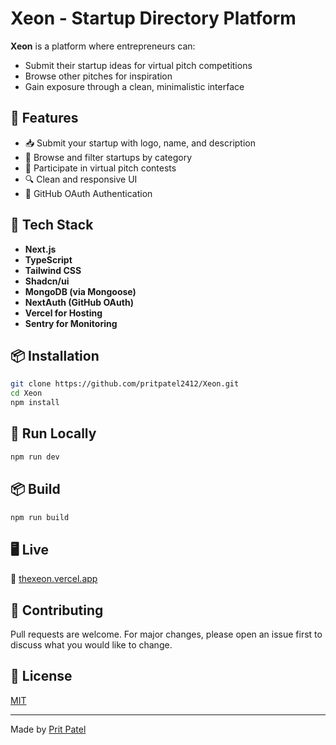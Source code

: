 # Xeon - Startup Directory Platform

**Xeon** is a platform where entrepreneurs can:

* Submit their startup ideas for virtual pitch competitions
* Browse other pitches for inspiration
* Gain exposure through a clean, minimalistic interface

## 🌟 Features

* 📥 Submit your startup with logo, name, and description
* 📖 Browse and filter startups by category
* 💬 Participate in virtual pitch contests
* 🔍 Clean and responsive UI
* 🔐 GitHub OAuth Authentication

## 🚀 Tech Stack

* **Next.js**
* **TypeScript**
* **Tailwind CSS**
* **Shadcn/ui**
* **MongoDB (via Mongoose)**
* **NextAuth (GitHub OAuth)**
* **Vercel for Hosting**
* **Sentry for Monitoring**

## 📦 Installation

```bash
git clone https://github.com/pritpatel2412/Xeon.git
cd Xeon
npm install
```

## 🧪 Run Locally

```bash
npm run dev
```

## 📦 Build

```bash
npm run build
```

## 🖥️ Live

🔗 [thexeon.vercel.app](https://thexeon.vercel.app/)

## 🙌 Contributing

Pull requests are welcome. For major changes, please open an issue first to discuss what you would like to change.

## 📄 License

[MIT](https://choosealicense.com/licenses/mit/)

---

Made by [Prit Patel](https://github.com/pritpatel2412)
